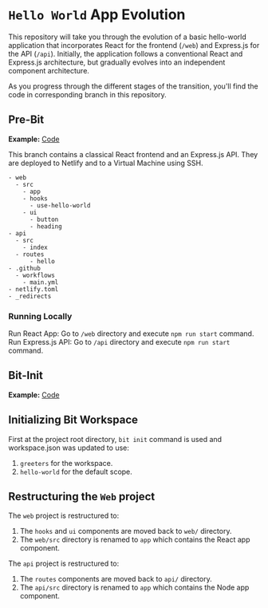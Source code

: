 # `Hello World` App Evolution
This repository will take you through the evolution of a basic hello-world application that incorporates React for the frontend (`/web`) and Express.js for the API (`/api`). Initially, the application follows a conventional React and Express.js architecture, but gradually evolves into an independent component architecture.

As you progress through the different stages of the transition, you'll find the code in corresponding branch in this repository.

## Pre-Bit
**Example:** [Code](https://github.com/teambit-community/hello-world/tree/pre-bit)

This branch contains a classical React frontend and an Express.js API. They are deployed to Netlify and to a Virtual Machine using SSH.

```
- web
  - src
    - app
    - hooks
      - use-hello-world
    - ui
      - button
      - heading
- api
  - src
    - index
  - routes
      - hello
- .github
  - workflows
    - main.yml
- netlify.toml
- _redirects
```

### Running Locally
Run React App: Go to `/web` directory and execute `npm run start` command. 
Run Express.js API: Go to `/api` directory and execute `npm run start` command.

## Bit-Init
**Example:** [Code](https://github.com/teambit-community/hello-world/tree/bit-init)

## Initializing Bit Workspace
First at the project root directory, `bit init` command is used and workspace.json was updated to use:
1. `greeters` for the workspace.
2. `hello-world` for the default scope.

## Restructuring the `Web` project

The `web` project is restructured to:
1. The `hooks` and `ui` components are moved back to `web/` directory.
2. The `web/src` directory is renamed to `app` which contains the React app component.

The `api` project is restructured to:
1. The `routes` components are moved back to `api/` directory.
2. The `api/src` directory is renamed to `app` which contains the Node app component.

